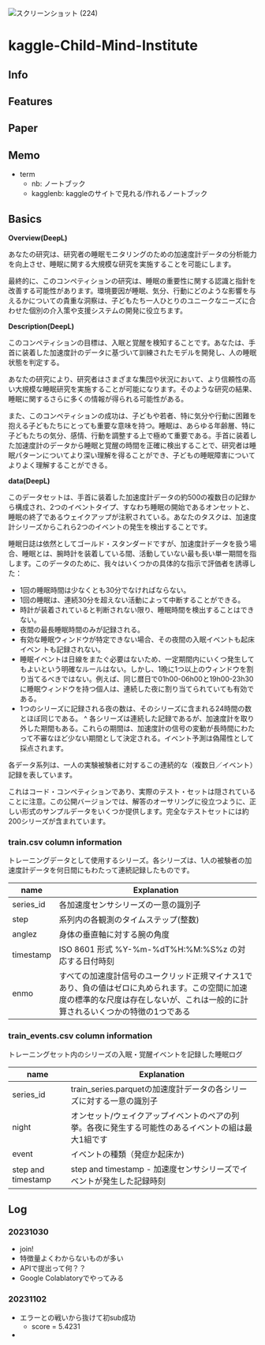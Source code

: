 ![スクリーンショット (224)](https://github.com/cubenomuta/kaggle-Child-Mind-Institute/assets/125228706/ad19a301-312c-44ec-ba85-7f5f07463842)
# kaggle-Child-Mind-Institute

## Info

## Features

## Paper

## Memo
- term
  - nb: ノートブック
  - kagglenb: kaggleのサイトで見れる/作れるノートブック

## Basics
**Overview(DeepL)**

あなたの研究は、研究者の睡眠モニタリングのための加速度計データの分析能力を向上させ、睡眠に関する大規模な研究を実施することを可能にします。

最終的に、このコンペティションの研究は、睡眠の重要性に関する認識と指針を改善する可能性があります。環境要因が睡眠、気分、行動にどのような影響を与えるかについての貴重な洞察は、子どもたち一人ひとりのユニークなニーズに合わせた個別の介入策や支援システムの開発に役立ちます。

**Description(DeepL)**

このコンペティションの目標は、入眠と覚醒を検知することです。あなたは、手首に装着した加速度計のデータに基づいて訓練されたモデルを開発し、人の睡眠状態を判定する。

あなたの研究により、研究者はさまざまな集団や状況において、より信頼性の高い大規模な睡眠研究を実施することが可能になります。そのような研究の結果、睡眠に関するさらに多くの情報が得られる可能性がある。

また、このコンペティションの成功は、子どもや若者、特に気分や行動に困難を抱える子どもたちにとっても重要な意味を持つ。睡眠は、あらゆる年齢層、特に子どもたちの気分、感情、行動を調整する上で極めて重要である。手首に装着した加速度計のデータから睡眠と覚醒の時間を正確に検出することで、研究者は睡眠パターンについてより深い理解を得ることができ、子どもの睡眠障害についてよりよく理解することができる。

**data(DeepL)**

このデータセットは、手首に装着した加速度計データの約500の複数日の記録から構成され、2つのイベントタイプ、すなわち睡眠の開始であるオンセットと、睡眠の終了であるウェイクアップが注釈されている。あなたのタスクは、加速度計シリーズからこれら2つのイベントの発生を検出することです。

睡眠日誌は依然としてゴールド・スタンダードですが、加速度計データを扱う場合、睡眠とは、腕時計を装着している間、活動していない最も長い単一期間を指します。このデータのために、我々はいくつかの具体的な指示で評価者を誘導した：

- 1回の睡眠時間は少なくとも30分でなければならない。
- 1回の睡眠は、連続30分を超えない活動によって中断することができる。
- 時計が装着されていると判断されない限り、睡眠時間を検出することはできない。
- 夜間の最長睡眠時間のみが記録される。
- 有効な睡眠ウィンドウが特定できない場合、その夜間の入眠イベントも起床イベン トも記録されない。
- 睡眠イベントは日線をまたぐ必要はないため、一定期間内にいくつ発生してもよいという明確なルールはない。しかし、1晩に1つ以上のウィンドウを割り当てるべきではない。例えば、同じ暦日で01h00-06h00と19h00-23h30に睡眠ウィンドウを持つ個人は、連続した夜に割り当てられていても有効である。
- 1つのシリーズに記録される夜の数は、そのシリーズに含まれる24時間の数とほぼ同じである。
^ 各シリーズは連続した記録であるが、加速度計を取り外した期間もある。これらの期間は、加速度計の信号の変動が長時間にわたって不審なほど少ない期間として決定される。イベント予測は偽陽性として採点されます。

各データ系列は、一人の実験被験者に対するこの連続的な（複数日／イベント）記録を表しています。

これはコード・コンペティションであり、実際のテスト・セットは隠されていることに注意。この公開バージョンでは、解答のオーサリングに役立つように、正しい形式のサンプルデータをいくつか提供します。完全なテストセットには約200シリーズが含まれています。

### train.csv column information

トレーニングデータとして使用するシリーズ。各シリーズは、1人の被験者の加速度計データを何日間にもわたって連続記録したものです。

|name|Explanation|
|----|----|
|series_id|各加速度センサシリーズの一意の識別子|
|step|系列内の各観測のタイムステップ(整数)|
|anglez|身体の垂直軸に対する腕の角度|
|timestamp|ISO 8601 形式 %Y-%m-%dT%H:%M:%S%z の対応する日付時刻|
|enmo|すべての加速度計信号のユークリッド正規マイナス1であり、負の値はゼロに丸められます。この空間に加速度の標準的な尺度は存在しないが、これは一般的に計算されるいくつかの特徴の1つである|

### train_events.csv column information

トレーニングセット内のシリーズの入眠・覚醒イベントを記録した睡眠ログ

|name|Explanation|
|----|----|
|series_id|train_series.parquetの加速度計データの各シリーズに対する一意の識別子|
|night|オンセット/ウェイクアップイベントのペアの列挙。各夜に発生する可能性のあるイベントの組は最大1組です|
|event|イベントの種類（発症か起床か)|
|step and timestamp| step and timestamp - 加速度センサシリーズでイベントが発生した記録時刻|

## Log
### 20231030
- join!
- 特徴量よくわからないものが多い
- APIで提出って何？？
- Google Colablatoryでやってみる

### 20231102
- エラーとの戦いから抜けて初sub成功
  - score = 5.4231
-
